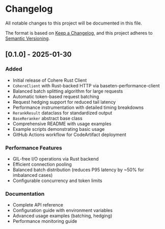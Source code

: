 # Changelog

All notable changes to this project will be documented in this file.

The format is based on [Keep a Changelog](https://keepachangelog.com/en/1.0.0/),
and this project adheres to [Semantic Versioning](https://semver.org/spec/v2.0.0.html).

## [0.1.0] - 2025-01-30

### Added
- Initial release of Cohere Rust Client
- `CohereClient` with Rust-backed HTTP via baseten-performance-client
- Balanced batch splitting algorithm for large requests
- Automatic token-based request batching
- Request hedging support for reduced tail latency
- Performance instrumentation with detailed timing breakdowns
- `RerankResult` dataclass for standardized output
- `BaseReranker` abstract base class
- Comprehensive README with usage examples
- Example scripts demonstrating basic usage
- GitHub Actions workflow for CodeArtifact deployment

### Performance Features
- GIL-free I/O operations via Rust backend
- Efficient connection pooling
- Balanced batch distribution (reduces P95 latency by ~50% for imbalanced cases)
- Configurable concurrency and token limits

### Documentation
- Complete API reference
- Configuration guide with environment variables
- Advanced usage examples (batching, hedging)
- Performance monitoring guide
